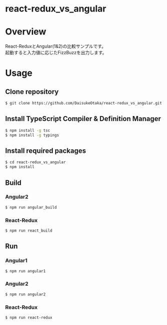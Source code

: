 # react-redux_vs_angular

# Overview
React-ReduxとAngular(1&2)の比較サンプルです。  
起動すると入力値に応じたFizzBuzzを出力します。  

# Usage

## Clone repository

```bash
$ git clone https://github.com/DaisukeOtaka/react-redux_vs_angular.git
```

## Install TypeScript Compiler & Definition Manager
```bash
$ npm install -g tsc
$ npm install -g typings
```

## Install required packages
```bash
$ cd react-redux_vs_angular
$ npm install
```

## Build
### Angular2
```bash
$ npm run angular_build
```

### React-Redux
```bash
$ npm run react_build
```

## Run
### Angular1
```bash
$ npm run angular1
```

### Angular2
```bash
$ npm run angular2
```

### React-Redux
```bash
$ npm run react-redux
```
